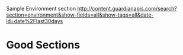 
Sample Environment section
http://content.guardianapis.com/search?section=environment&show-fields=all&show-tags=all&date-id=date%2Flast30days


# Good Sections

